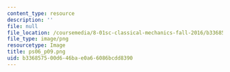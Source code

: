```yaml
---
content_type: resource
description: ''
file: null
file_location: /coursemedia/8-01sc-classical-mechanics-fall-2016/b336857500d646bae0a66086bcdd8390_ps06_p09.png
file_type: image/png
resourcetype: Image
title: ps06_p09.png
uid: b3368575-00d6-46ba-e0a6-6086bcdd8390
---
```

